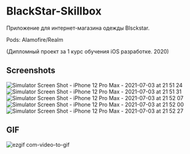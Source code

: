 # BlackStar-Skillbox
Приложение для интернет-магазина одежды Blsckstar.

Pods: Alamofire/Realm

(Дипломный проект за 1 курс обучения iOS разработке. 2020)
## Screenshots
![Simulator Screen Shot - iPhone 12 Pro Max - 2021-07-03 at 21 51 24](https://user-images.githubusercontent.com/64838767/124354482-8bbeda80-dc4f-11eb-93a6-309ba4c6b533.png)
![Simulator Screen Shot - iPhone 12 Pro Max - 2021-07-03 at 21 51 31](https://user-images.githubusercontent.com/64838767/124354486-8f526180-dc4f-11eb-8804-af1891610421.png)
![Simulator Screen Shot - iPhone 12 Pro Max - 2021-07-03 at 21 52 07](https://user-images.githubusercontent.com/64838767/124354497-a09b6e00-dc4f-11eb-9ef7-000c44386f32.png)
![Simulator Screen Shot - iPhone 12 Pro Max - 2021-07-03 at 21 52 00](https://user-images.githubusercontent.com/64838767/124354498-a4c78b80-dc4f-11eb-9ec9-2027a2b13f46.png)
![Simulator Screen Shot - iPhone 12 Pro Max - 2021-07-03 at 21 52 27](https://user-images.githubusercontent.com/64838767/124354540-d6d8ed80-dc4f-11eb-845c-cc9a54ea9a1b.png)
## GIF
![ezgif com-video-to-gif](https://user-images.githubusercontent.com/64838767/124354275-a2186680-dc4e-11eb-8b55-4c4301c97dbe.gif)
